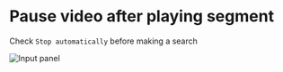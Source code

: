 # Pause video after playing segment

Check `Stop automatically` before making a search

![Input panel](https://gyazo.com/6cdb1e0b0e9f279b4f0c5d3e72f7c07a.png)

